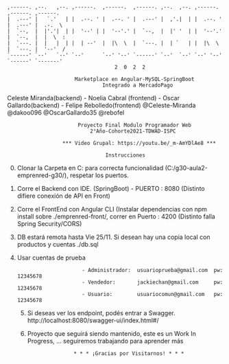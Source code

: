                                                                                            
    ,------. ,--.   ,--. ,------.  ,------.  ,------. ,--.  ,--. ,------.  ,------. ,------.   
    |  .---' |   `.'   | |  .--. ' |  .--. ' |  .---' |  ,'.|  | |  .--. ' |  .---' |  .-.  \  
    |  `--,  |  |'.'|  | |  '--' | |  '--'.' |  `--,  |  |' '  | |  '--'.' |  `--,  |  |  \  : 
    |  `---. |  |   |  | |  | --'  |  |\  \  |  `---. |  | `   | |  |\  \  |  `---. |  '--'  / 
    `------' `--'   `--' `--'      `--' '--' `------' `--'  `--' `--' '--' `------' `-------'  
                                       2  0  2  2 
                                      
                          Marketplace en Angular-MySQL-SpringBoot
                                   Integrado a MercadoPago
                                      
 Celeste Miranda(backend) - Noelia Cabral (frontend) - Oscar Gallardo(backend) - Felipe Rebolledo(frontend)
      @Celeste-Miranda         @dakoo096                  @OscarGallardo35              @rebofel  
                        
                        
                           Proyecto Final Modulo Programador Web 
                               2°Año-Cohorte2021-TDWAD-ISPC
                  
                      *** Video Grupal: https://youtu.be/_m-AmYDlAe8 ***
                    
                                    Instrucciones
                                    
   0. Clonar la Carpeta en C: para correcta funcionalidad (C:/g30-aula2-emprenred-g30/), respetar los puertos.         
   1. Corre el Backend con IDE. (SpringBoot) - PUERTO : 8080 (Distinto difiere conexión de API en Front)
   2. Corre el FrontEnd con Angular CLI (Instalar dependencias con npm install sobre ./emprenred-front/,
      correr en Puerto : 4200  (Distinto falla Spring Security/CORS) 
   3. DB estará remota hasta Vie 25/11. Si desean hay una copia local con productos y cuentas ./db.sql
   4. Usar cuentas de prueba 
                 
                               - Administrador:  usuarioprueba@gmail.com  pw: 12345678
                               - Vendedor:       jackiechan@gmail.com     pw: 12345678
                               - Usuario:        usuariocomun@gmail.com   pw: 12345678
                               
       5. Si deseas ver los endpoint, podés entrar a Swagger. http://localhost:8080/swagger-ui/index.html#/
       6. Proyecto que seguirá siendo mantenido, este es un Work In Progress,
                                                              ... seguiremos trabajando para aprender más
                                                          
        
                             * * * ¡Gracias por Visitarnos! * * *
